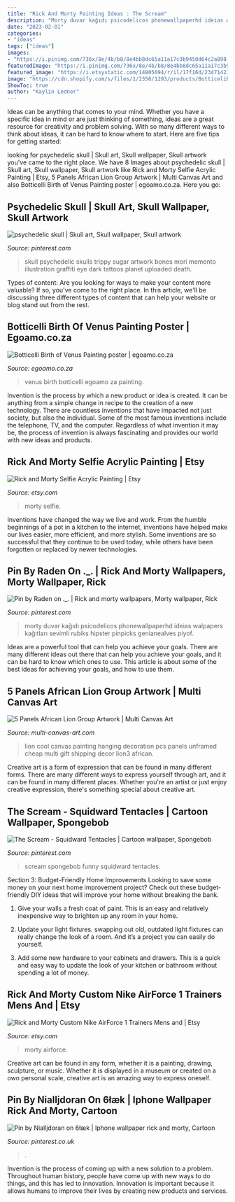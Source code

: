 ```yaml
---
title: "Rick And Morty Painting Ideas : The Scream"
description: "Morty duvar kağıdı psicodelicos phonewallpaperhd ideias walpapers kağıtları sevimli rubiks hipster pinpicks genianealves piyof"
date: "2023-02-01"
categories:
- "ideas"
tags: ["ideas"]
images:
- "https://i.pinimg.com/736x/8e/4b/b8/8e4bb8dc65a11a17c3b9450d64c2a898--the-scream-bobs.jpg"
featuredImage: "https://i.pinimg.com/736x/8e/4b/b8/8e4bb8dc65a11a17c3b9450d64c2a898--the-scream-bobs.jpg"
featured_image: "https://i.etsystatic.com/14805094/r/il/17f16d/2347142128/il_794xN.2347142128_37ud.jpg"
image: "https://cdn.shopify.com/s/files/1/2356/1293/products/BotticeliBirthofVenusArtPrint-egoamo.co.za_1200x1200.jpg?v=1591932145"
ShowToc: true
author: "Kaylin Ledner"
---
```



Ideas can be anything that comes to your mind. Whether you have a specific idea in mind or are just thinking of something, ideas are a great resource for creativity and problem solving. With so many different ways to think about ideas, it can be hard to know where to start. Here are five tips for getting started: 

	

		
looking for psychedelic skull | Skull art, Skull wallpaper, Skull artwork you've came to the right place. We have 8 Images about psychedelic skull | Skull art, Skull wallpaper, Skull artwork like Rick and Morty Selfie Acrylic Painting | Etsy, 5 Panels African Lion Group Artwork | Multi Canvas Art and also Botticelli Birth of Venus Painting poster | egoamo.co.za. Here you go:
		
    
## Psychedelic Skull | Skull Art, Skull Wallpaper, Skull Artwork

<img loading=lazy src="https://i.pinimg.com/736x/af/a0/17/afa017ad28792ee0a95282ee7370d80d--half-skull-skull-illustration.jpg" onerror="this.onerror=null;this.src='https://tse4.mm.bing.net/th?id=OIP.qIYQVvKqnOSuOoMLyDQ-lgHaKd&amp;pid=15.1';" alt="psychedelic skull | Skull art, Skull wallpaper, Skull artwork">

_Source: pinterest.com_

>skull psychedelic skulls trippy sugar artwork bones mori memento illustration graffiti eye dark tattoos planet uploaded death. 

	

Types of content:
Are you looking for ways to make your content more valuable? If so, you've come to the right place. In this article, we'll be discussing three different types of content that can help your website or blog stand out from the rest.

    
## Botticelli Birth Of Venus Painting Poster | Egoamo.co.za

<img loading=lazy src="https://cdn.shopify.com/s/files/1/2356/1293/products/BotticeliBirthofVenusArtPrint-egoamo.co.za_1200x1200.jpg?v=1591932145" onerror="this.onerror=null;this.src='https://tse1.mm.bing.net/th?id=OIP._7T8r7z4XfnnIeuJx4fskgHaHH&amp;pid=15.1';" alt="Botticelli Birth of Venus Painting poster | egoamo.co.za">

_Source: egoamo.co.za_

>venus birth botticelli egoamo za painting. 

	

Invention is the process by which a new product or idea is created. It can be anything from a simple change in recipe to the creation of a new technology. There are countless inventions that have impacted not just society, but also the individual. Some of the most famous inventions include the telephone, TV, and the computer. Regardless of what invention it may be, the process of invention is always fascinating and provides our world with new ideas and products.

    
## Rick And Morty Selfie Acrylic Painting | Etsy

<img loading=lazy src="https://i.etsystatic.com/7220275/r/il/bf3ee1/1531980334/il_570xN.1531980334_puag.jpg" onerror="this.onerror=null;this.src='https://tse2.mm.bing.net/th?id=OIP.DKuUFl_NjgIdToLdcVpCNgHaJ7&amp;pid=15.1';" alt="Rick and Morty Selfie Acrylic Painting | Etsy">

_Source: etsy.com_

>morty selfie. 

	

Inventions have changed the way we live and work. From the humble beginnings of a pot in a kitchen to the internet, inventions have helped make our lives easier, more efficient, and more stylish. Some inventions are so successful that they continue to be used today, while others have been forgotten or replaced by newer technologies.

    
## Pin By Raden On ._. | Rick And Morty Wallpapers, Morty Wallpaper, Rick

<img loading=lazy src="https://i.pinimg.com/736x/d6/67/5a/d6675a5a805faadb8b91831528acaac1.jpg" onerror="this.onerror=null;this.src='https://tse1.mm.bing.net/th?id=OIP.1EzNxkRa14TDRLNP_3Y2-wHaNK&amp;pid=15.1';" alt="Pin by Raden on ._. | Rick and morty wallpapers, Morty wallpaper, Rick">

_Source: pinterest.com_

>morty duvar kağıdı psicodelicos phonewallpaperhd ideias walpapers kağıtları sevimli rubiks hipster pinpicks genianealves piyof. 

	

Ideas are a powerful tool that can help you achieve your goals. There are many different ideas out there that can help you achieve your goals, and it can be hard to know which ones to use. This article is about some of the best ideas for achieving your goals, and how to use them.

    
## 5 Panels African Lion Group Artwork | Multi Canvas Art

<img loading=lazy src="https://multicanvasart-560d.kxcdn.com/wp-content/uploads/2017/03/lion3.jpg" onerror="this.onerror=null;this.src='https://tse4.mm.bing.net/th?id=OIP.i1msnF3zpXcjnCaHOWzAFgHaEs&amp;pid=15.1';" alt="5 Panels African Lion Group Artwork | Multi Canvas Art">

_Source: multi-canvas-art.com_

>lion cool canvas painting hanging decoration pcs panels unframed cheap multi gift shipping decor lion3 african. 

	

Creative art is a form of expression that can be found in many different forms. There are many different ways to express yourself through art, and it can be found in many different places. Whether you're an artist or just enjoy creative expression, there's something special about creative art.

    
## The Scream - Squidward Tentacles | Cartoon Wallpaper, Spongebob

<img loading=lazy src="https://i.pinimg.com/736x/8e/4b/b8/8e4bb8dc65a11a17c3b9450d64c2a898--the-scream-bobs.jpg" onerror="this.onerror=null;this.src='https://tse1.mm.bing.net/th?id=OIP.bK6cDgJEZyws3lke7H7UOwHaKe&amp;pid=15.1';" alt="The Scream - Squidward Tentacles | Cartoon wallpaper, Spongebob">

_Source: pinterest.com_

>scream spongebob funny squidward tentacles. 

	

Section 3: Budget-Friendly Home Improvements
Looking to save some money on your next home improvement project? Check out these budget-friendly DIY ideas that will improve your home without breaking the bank.
1. Give your walls a fresh coat of paint. This is an easy and relatively inexpensive way to brighten up any room in your home.

2. Update your light fixtures. swapping out old, outdated light fixtures can really change the look of a room. And it’s a project you can easily do yourself.

3. Add some new hardware to your cabinets and drawers. This is a quick and easy way to update the look of your kitchen or bathroom without spending a lot of money.

    
## Rick And Morty Custom Nike AirForce 1 Trainers Mens And | Etsy

<img loading=lazy src="https://i.etsystatic.com/14805094/r/il/17f16d/2347142128/il_794xN.2347142128_37ud.jpg" onerror="this.onerror=null;this.src='https://tse4.mm.bing.net/th?id=OIP.qE_5pRNCPNvPshGaAvfTNAHaJ4&amp;pid=15.1';" alt="Rick and Morty Custom Nike AirForce 1 Trainers Mens and | Etsy">

_Source: etsy.com_

>morty airforce. 

	

Creative art can be found in any form, whether it is a painting, drawing, sculpture, or music. Whether it is displayed in a museum or created on a own personal scale, creative art is an amazing way to express oneself.

    
## Pin By Nialljdoran On 6łæk | Iphone Wallpaper Rick And Morty, Cartoon

<img loading=lazy src="https://i.pinimg.com/736x/86/d0/40/86d040f50c9e95b16b763e157b1821cb.jpg" onerror="this.onerror=null;this.src='https://tse4.mm.bing.net/th?id=OIP.EwhPAMkPbjnw0_a3EaX98gHaNX&amp;pid=15.1';" alt="Pin by Nialljdoran on 6łæk | Iphone wallpaper rick and morty, Cartoon">

_Source: pinterest.co.uk_

>. 

	

Invention is the process of coming up with a new solution to a problem. Throughout human history, people have come up with new ways to do things, and this has led to innovation. Innovation is important because it allows humans to improve their lives by creating new products and services.


